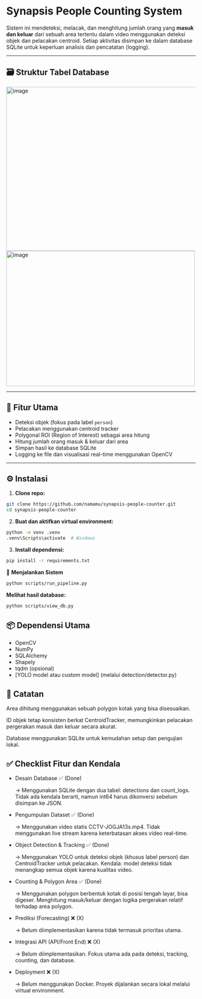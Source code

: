 # Synapsis People Counting System

Sistem ini mendeteksi, melacak, dan menghitung jumlah orang yang **masuk dan keluar** dari sebuah area tertentu dalam video menggunakan deteksi objek dan pelacakan centroid. Setiap aktivitas disimpan ke dalam database SQLite untuk keperluan analisis dan pencatatan (logging).

---
## 🗃️ Struktur Tabel Database

<img width="506" height="435" alt="image" src="https://github.com/user-attachments/assets/6323adff-59d6-4f0a-8eec-061315bd0859" />

<br>
<img width="501" height="359" alt="image" src="https://github.com/user-attachments/assets/3b8ef7a3-4528-447f-bdc9-c300a0b34a91" />

---

## 🧠 Fitur Utama

- Deteksi objek (fokus pada label `person`)
- Pelacakan menggunakan centroid tracker
- Polygonal ROI (Region of Interest) sebagai area hitung
- Hitung jumlah orang masuk & keluar dari area
- Simpan hasil ke database SQLite
- Logging ke file dan visualisasi real-time menggunakan OpenCV

---

## ⚙️ Instalasi

1. **Clone repo:**

```bash
git clone https://github.com/namamu/synapsis-people-counter.git
cd synapsis-people-counter
```

2. **Buat dan aktifkan virtual environment:**

```bash
python -m venv .venv
.venv\Scripts\activate  # Windows
```

3. **Install dependensi:**
```bash
pip install -r requirements.txt
```

🏃 **Menjalankan Sistem**

```bash
python scripts/run_pipeline.py
```

**Melihat hasil database:**
```bash
python scripts/view_db.py
```

## 📦 Dependensi Utama
* OpenCV
* NumPy
* SQLAlchemy
* Shapely
* tqdm (opsional)
* [YOLO model atau custom model] (melalui detection/detector.py)


## 📝 **Catatan**
Area dihitung menggunakan sebuah polygon kotak yang bisa disesuaikan.

ID objek tetap konsisten berkat CentroidTracker, memungkinkan pelacakan pergerakan masuk dan keluar secara akurat.

Database menggunakan SQLite untuk kemudahan setup dan pengujian lokal.



## ✅ Checklist Fitur dan Kendala

* Desain Database ✅ (Done)
 
  → Menggunakan SQLite dengan dua tabel: detections dan count_logs.
Tidak ada kendala berarti, namun int64 harus dikonversi sebelum disimpan ke JSON.

* Pengumpulan Dataset ✅ (Done)
  
  → Menggunakan video statis CCTV-JOGJA13s.mp4.
Tidak menggunakan live stream karena keterbatasan akses video real-time.

* Object Detection & Tracking ✅ (Done)
  
  → Menggunakan YOLO untuk deteksi objek (khusus label person) dan CentroidTracker untuk pelacakan.
Kendala: model deteksi tidak menangkap semua objek karena kualitas video.

* Counting & Polygon Area ✅ (Done)

  → Menggunakan polygon berbentuk kotak di posisi tengah layar, bisa digeser.
Menghitung masuk/keluar dengan logika pergerakan relatif terhadap area polygon.

* Prediksi (Forecasting) ❌ (X)

  → Belum diimplementasikan karena tidak termasuk prioritas utama.

* Integrasi API (API/Front End) ❌ (X)

  → Belum diimplementasikan. Fokus utama ada pada deteksi, tracking, counting, dan database.

* Deployment ❌ (X)

  → Belum menggunakan Docker. Proyek dijalankan secara lokal melalui virtual environment.
